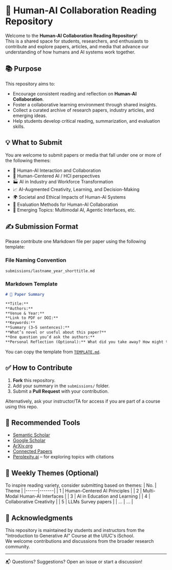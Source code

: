# 🤝 Human-AI Collaboration Reading Repository

Welcome to the **Human-AI Collaboration Reading Repository**!  
This is a shared space for students, researchers, and enthusiasts to contribute and explore papers, articles, and media that advance our understanding of how humans and AI systems work together.

## 📚 Purpose

This repository aims to:

- Encourage consistent reading and reflection on **Human-AI Collaboration**.
- Foster a collaborative learning environment through shared insights.
- Collect a curated archive of research papers, industry articles, and emerging ideas.
- Help students develop critical reading, summarization, and evaluation skills.

## 💡 What to Submit

You are welcome to submit papers or media that fall under one or more of the following themes:

- 🤖 Human-AI Interaction and Collaboration
- 🧠 Human-Centered AI / HCI perspectives
- 🏭 AI in Industry and Workforce Transformation
- 📈 AI-Augmented Creativity, Learning, and Decision-Making
- 🌍 Societal and Ethical Impacts of Human-AI Systems
- 🧪 Evaluation Methods for Human-AI Collaboration
- 🌱 Emerging Topics: Multimodal AI, Agentic Interfaces, etc.

## ✍️ Submission Format

Please contribute one Markdown file per paper using the following template:

### File Naming Convention
```
submissions/lastname_year_shorttitle.md
```

### Markdown Template
```markdown
# 📄 Paper Summary

**Title:**  
**Authors:**  
**Venue & Year:**  
**Link to PDF or DOI:**  
**Keywords:**  
**Summary (3–5 sentences):**  
**What’s novel or useful about this paper?**  
**One question you’d ask the authors:**  
**Personal Reflection (Optional):** What did you take away? How might this connect to your own interests?
```

You can copy the template from [`TEMPLATE.md`](TEMPLATE.md).

## ✅ How to Contribute

1. **Fork** this repository.
2. Add your summary in the `submissions/` folder.
3. Submit a **Pull Request** with your contribution.

Alternatively, ask your instructor/TA for access if you are part of a course using this repo.

## 🌟 Recommended Tools

- [Semantic Scholar](https://www.semanticscholar.org/)
- [Google Scholar](https://scholar.google.com/)
- [ArXiv.org](https://arxiv.org/)
- [Connected Papers](https://www.connectedpapers.com/)
- [Perplexity.ai](https://www.perplexity.ai/) – for exploring topics with citations

## 📅 Weekly Themes (Optional)

To inspire reading variety, consider submitting based on themes:
| No. | Theme |
|------|-------|
| 1 | Human-Centered AI Principles |
| 2 | Multi-Modal Human-AI Interfaces |
| 3 | AI in Education and Learning |
| 4 | Collaborative Creativity |
| 5 | LLMs Survey papers |
| … | … |

## 🙌 Acknowledgments

This repository is maintained by students and instructors from the "Introduction to Generative AI" Course at the UIUC's iSchool.  
We welcome contributions and discussions from the broader research community.

---

📬 Questions? Suggestions? Open an issue or start a discussion!
